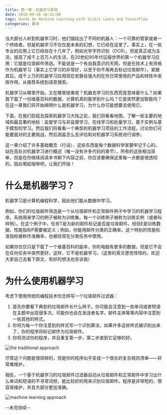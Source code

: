 ```yaml
---
title: 第一章：机器学习景观
date: 2018-09-26 16:41:00
tags: Hands On Machine Learning with Scikit Learn and TensorFlow
categories: 翻译
---
```

当大部分人听到机器学习时，他们描绘出了不同的机器人：一个可靠的管家或者一个终结者。但是机器学习不仅仅是未来的幻想，它已经在这里了。事实上，在一些专业的应用上它已经存在十几年了，例如光学字符识别（OCR）。但是真正成为主流，提高了成千上百万人的生活，在20世纪90年代征服世界的第一个机器学习应用：它就是垃圾邮件筛选。不能说是一个有自我意识的天网，但是在技术上有资格作为机器学习（事实上它学习的非常好，以至于你不用再去标记垃圾邮件）。紧跟其后，成千上万的机器学习应用现在安静且强大的在你日常使用的产品和特性中发挥作用，从推荐系统到语音搜索。

机器学习从哪里开始，又在哪里结束呢？机器去学习的东西究竟意味着什么？如果我下载了一份维基百科的数据，计算机真的能学到什么吗？它是突然更加智能吗？在这一章我们将开始阐明什么是机器学习，为什么你可能想要去使用它。

下面，在我们启程去探索机器学习大陆之前，我们将看看地图，了解一些主要的地域和最显著的地标：监督学习与非监督学习，在线学习和批量学习，基于实例与基于模型的学习。然后我们将看看一个典型的机器学习项目的工作流程，讨论你们可能要面对的主要挑战，然后涵盖怎么去评估和对机器学习系统进行调参。

这一章介绍了许多基础概念（行话），这些东西是每个数据科学家要牢记于心的。站在高处对机器学习进行概述（唯一没有许多代码的章节），所有的这些相当简单，但是在你继续阅读本书剩下内容之前，你应该要确保这里每一点都是很透彻的。因此喝起咖啡吧，让我们开始！

# 什么是机器学习？
机器学习是计算机编程科学，因此他们能从数据中学习。  

例如，你们的垃圾邮件筛选是一个从垃圾邮件和正常邮件例子中学习的机器学习程序。系统用来学习的例子被称为训练集。每一个训练例子被称为训练实例（或者叫样例）。在这个例子中，任务T是为新的邮件标记是否是垃圾邮件。经验E是训练数据，性能指标P需要被定义；例如，你能用邮件分类的正确率。这个特别的性能标准指标被称作准确率，也被经常在分类任务中使用。

如果你仅仅只是下载了一个维基百科的副本，你的电脑有更多的数据，但是它不会在任何任务中突然更好。这样，它不是机器学习。（这里的英文感觉怪怪的，欢迎大家自己去看下原文，有好的想法也告诉我）

# 为什么使用机器学习
考虑下使用传统的编程技术你怎样写一个垃圾邮件过滤器：  

1. 首先你要看下典型的垃圾邮件长什么样子。你可能会注意到一些单词或者短语在主题中出现很多次。可能你也会在发送者名字，邮件主体等等内容中注意到一些其他的样式。
2. 你将为每一个你注意到的样式写一个识别算法，如果许多这些样式被识别出来了，你的程序将标记邮件为垃圾邮件。
3. 你将测试你的程序，并且重复第一步，第二步直到它足够的好。

![the traditional approach](the_traditional_approach.png)

尽管这个问题是很琐碎的，但是你的程序似乎变成一个很长的复杂规则清单——非常难维护。

相反，一个基于机器学习的垃圾邮件过滤器自动从垃圾邮件和正常邮件中学习出什么单词和短语的不寻常词频，能比较好的用来识别垃圾邮件。程序是非常短的，很容易维护，并且大部分更加准确。

![machine learning approach](machine_learning_approach.png)

--未完待续--